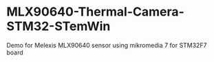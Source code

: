 # MLX90640-Thermal-Camera-STM32-STemWin
 Demo for Melexis MLX90640 sensor using mikromedia 7 for STM32F7 board
